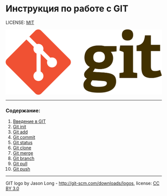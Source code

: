 #  Инструкция по работе с GIT

LICENSE: [MIT](./license.md)

![git-logo](assets/Git-logo.svg.png)

---

### Содержание:
1. [Введение в GIT](./Intro.md)
2. [Git init](./init.md)
3. [Git add](./add.md)
4. [Git commit](./commit.md)
5. [Git status](./status.md)
6. [Git clone](./clone.md)
7. [Git merge](./merge.md)
8. [Git branch](./branch.md)
9. [Git pull](./pull.md)
10. [Git push](./push.md)

---

GIT logo by Jason Long - http://git-scm.com/downloads/logos, license: [CC BY 3.0](https://creativecommons.org/licenses/by/3.0/)

